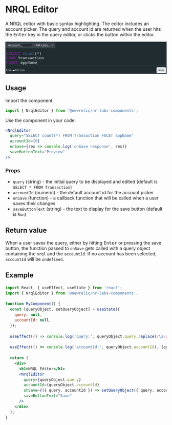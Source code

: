 # NRQL Editor

A NRQL editor with basic syntax highlighting. The editor includes an account picker. The query and account id are returned when the user hits the <kbd>Enter</kbd> key in the query editor, or clicks the button within the editor.

![screenshot](./nrql-editor.png)

## Usage

Import the component:

```javascript
import { NrqlEditor } from '@newrelic/nr-labs-components';
```

Use the component in your code:

```jsx
<NrqlEditor 
  query="SELECT count(*) FROM Transaction FACET appName" 
  accountId={0}
  onSave={res => console.log('onSave response', res)} 
  saveButtonText="Preview" 
/>
```

### Props

- `query` (string) - the initial query to be displayed and edited (default is `SELECT * FROM Transaction`)
- `accountId` (numeric) - the default account id for the account picker
- `onSave` (function) - a callback function that will be called when a user saves their changes
- `saveButtonText` (string) - the text to display for the save button (default is `Run`)

## Return value

When a user saves the query, either by hitting <kbd>Enter</kbd> or pressing the save button, the function passed to `onSave` gets called with a query object containing the `nrql` and the `accountId`. If no account has been selected, `accountId` will be `undefined`.

## Example

```jsx
import React, { useEffect, useState } from 'react';
import { NrqlEditor } from '@newrelic/nr-labs-components';

function MyComponent() {
  const [queryObject, setQueryObject] = useState({
    query: null,
    accountId: null,
  });

  useEffect(() => console.log('query:', queryObject.query.replace(/\s/g, ' ')), [queryObject.query]);

  useEffect(() => console.log('accountId:', queryObject.accountId), [queryObject.accountId]);

  return (
    <div>
      <h1>NRQL Editor</h1>
      <NrqlEditor 
        query={queryObject.query}
        accountId={queryObject.accountId}
        onSave={({ query, accountId }) => setQueryObject({ query, accountId })} 
        saveButtonText="Save" 
      />
    </div>
  );
}
```
